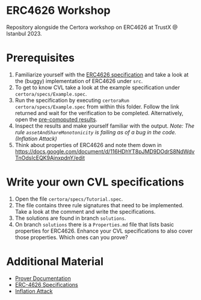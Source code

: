 # ERC4626 Workshop
Repository alongside the Certora workshop on ERC4626 at TrustX @ Istanbul 2023.

# Prerequisites

1. Familiarize yourself with the [ERC4626 specification](https://ethereum.org/en/developers/docs/standards/tokens/erc-4626/) and take a look at the (buggy) implementation of ERC4626 under `src`.
2. To get to know CVL take a look at the example specification under
`certora/specs/Example.spec`.
3. Run the specification by executing `certoraRun certora/specs/Example.spec` from within this folder. Follow the link returned and wait for the verification to be completed. Alternatively, open the [pre-comoputed results](https://prover.certora.com/output/53900/e34b40742baa466b9d35827d2d8a8a64/?anonymousKey=2bccddcb7834b2f79b4315a79f2e52a0118aad7a).
4. Inspect the results and make yourself familiar with the output. 
_Note: The rule `assetAndShareMonotonicity` is failing as of a bug in the code. (Inflation Attack)_
5. Think about properties of ERC4626 and note them down in https://docs.google.com/document/d/116HDhYT8pJMD9DOdrS8NdWdvTnOdsIcEQK9AjnxpdnY/edit

# Write your own CVL specifications

1. Open the file `certora/specs/Tutorial.spec`. 
2. The file contains three rule signatures that need to be implemented. Take a look at the comment and write the specifications.
3. The solutions are found in branch `solutions`.
4. On branch `solutions` there is a `Properties.md` file that lists basic properties for ERC4626. Enhance your CVL specifications to also cover those properties. Which ones can you prove?


# Additional Material

* [Prover Documentation](https://docs.certora.com/en/latest/)
* [ERC-4626 Specifications](https://ethereum.org/en/developers/docs/standards/tokens/erc-4626/)
* [Inflation Attack](https://tienshaoku.medium.com/eip-4626-inflation-sandwich-attack-deep-dive-and-how-to-solve-it-9e3e320cc3f1)
